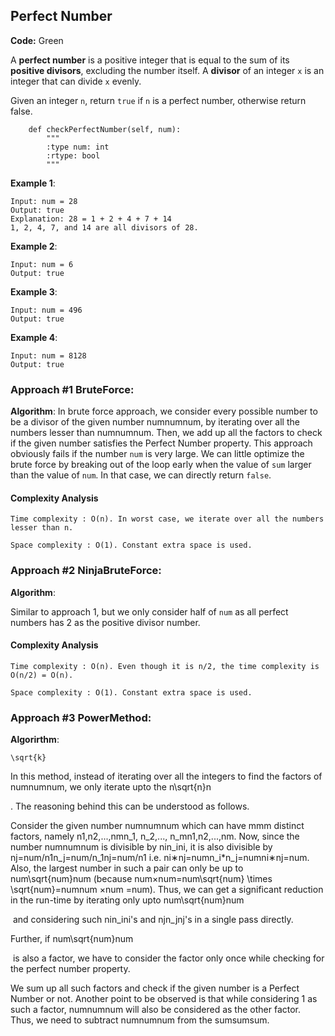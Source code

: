 ## Perfect Number

**Code:** Green

A __perfect number__ is a positive integer that is equal to the sum of its __positive divisors__, excluding the number itself. A __divisor__ of an integer ```x``` is an integer that can divide ```x``` evenly.

Given an integer ```n```, return ```true``` if ```n``` is a perfect number, otherwise return false.

```{python}
    def checkPerfectNumber(self, num):
        """
        :type num: int
        :rtype: bool
        """
```

__Example 1__:
```
Input: num = 28
Output: true
Explanation: 28 = 1 + 2 + 4 + 7 + 14
1, 2, 4, 7, and 14 are all divisors of 28.
```

__Example 2__: 
```
Input: num = 6
Output: true
```

__Example 3__:
```
Input: num = 496
Output: true
```
__Example 4__:
```
Input: num = 8128
Output: true
```

### Approach #1 BruteForce:

__Algorithm__:
In brute force approach, we consider every possible number to be a divisor of the given number numnumnum, by iterating over all the numbers lesser than numnumnum. Then, we add up all the factors to check if the given number satisfies the Perfect Number property. This approach obviously fails if the number ```num``` is very large. We can little optimize the brute force by breaking out of the loop early when the value of ```sum``` larger than the value of ```num```. In that case, we can directly return ```false```.

#### Complexity Analysis

    Time complexity : O(n). In worst case, we iterate over all the numbers lesser than n.

    Space complexity : O(1). Constant extra space is used.
    
### Approach #2 NinjaBruteForce:

__Algorithm__:

Similar to approach 1, but we only consider half of ```num``` as all perfect numbers has 2 as the positive divisor number.

#### Complexity Analysis

    Time complexity : O(n). Even though it is n/2, the time complexity is O(n/2) = O(n).

    Space complexity : O(1). Constant extra space is used.
    
### Approach #3 PowerMethod:

__Algorirthm__:

 	\sqrt{k}

In this method, instead of iterating over all the integers to find the factors of numnumnum, we only iterate upto the n\sqrt{n}n

​. The reasoning behind this can be understood as follows.

Consider the given number numnumnum which can have mmm distinct factors, namely n1,n2,...,nmn_1, n_2,..., n_mn1​,n2​,...,nm​. Now, since the number numnumnum is divisible by nin_ini​, it is also divisible by nj=num/n1n_j=num/n_1nj​=num/n1​ i.e. ni∗nj=numn_i*n_j=numni​∗nj​=num. Also, the largest number in such a pair can only be up to num\sqrt{num}num
​ (because num×num=num\sqrt{num} \times \sqrt{num}=numnum
​×num
​=num). Thus, we can get a significant reduction in the run-time by iterating only upto num\sqrt{num}num

​ and considering such nin_ini​'s and njn_jnj​'s in a single pass directly.

Further, if num\sqrt{num}num

​ is also a factor, we have to consider the factor only once while checking for the perfect number property.

We sum up all such factors and check if the given number is a Perfect Number or not. Another point to be observed is that while considering 1 as such a factor, numnumnum will also be considered as the other factor. Thus, we need to subtract numnumnum from the sumsumsum.
